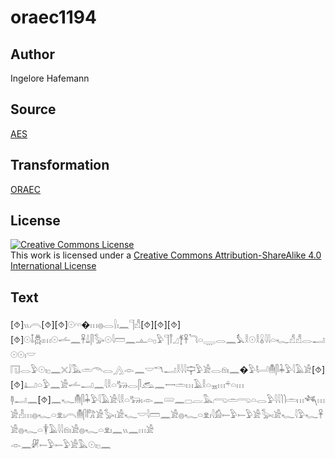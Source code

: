 # oraec1194

## Author

Ingelore Hafemann

## Source

[AES](https://github.com/simondschweitzer/aes)

## Transformation

[ORAEC](https://oraec.github.io/)

## License

<a rel="license" href="http://creativecommons.org/licenses/by-sa/4.0/"><img alt="Creative Commons License" style="border-width:0" src="https://i.creativecommons.org/l/by-sa/4.0/88x31.png" /></a><br />This work is licensed under a <a rel="license" href="http://creativecommons.org/licenses/by-sa/4.0/">Creative Commons Attribution-ShareAlike 4.0 International License</a>

## Text

[⯑]𓏭𓇹[⯑][⯑]𓇳𓎆𓎆�𓏥𓐍𓂋𓍛𓏤𓈖𓊹𓀭[⯑][⯑][⯑][⯑]𓇳𓄤𓆣𓏤𓏥𓇳𓌡𓈖𓋹𓍑𓋴𓅭𓇳𓇋𓏠𓈖𓊵𓏏𓊪𓅱𓊹𓋾𓈎𓋆𓋹𓆓𓏏𓇾𓂋𓈖𓅘𓎛𓇳𓎛𓏇𓇋𓇋𓏏𓆑𓀭𓀭𓂋𓂝𓇳𓇳𓏤𓎟<br>
𓉔𓂋𓅱𓇳𓏤𓊪𓈖𓏴𓄙𓅓𓏛𓄭𓂋𓂻𓁹𓈖𓎟𓎔𓂝𓎛𓇋𓇋𓊡𓅱𓀀𓂋𓁶𓏤𓈖�𓅱𓂡𓄟𓋴𓇓𓅱𓇋𓄿𓀀[⯑][⯑]𓂞𓏏𓅱𓈖𓀀𓌡𓂝𓈖𓇋𓎛𓏏𓃒𓂋𓋴𓃹𓈖𓌕𓏛𓏥𓄿𓎛𓏏𓈇𓏥𓍬𓏏𓏥<br>
𓊢𓂝𓈖[⯑]𓈖𓆑𓄟𓋴𓇓𓅱𓇋𓄿𓀀𓇋𓎛𓏏𓃒𓏤𓁹𓈖𓄲𓈖𓊌𓐛𓅓𓂺𓏛𓂸𓏏𓂋𓅱𓇋𓇋𓌙𓌙𓏛𓏥𓆈𓏥𓀀𓁐𓏥𓐍𓆑𓏏𓁷𓏤𓇹𓄟𓋴𓀗𓀀𓅭𓏤𓀀𓆑𓎟𓇋𓏠𓈖𓀀𓐍𓆑𓏏𓁷𓏤𓇋𓀁𓍿𓅱𓍿𓅱𓀀𓅭𓏤𓀀𓆑𓇋𓅱𓆑𓋹𓀀𓐍𓆑𓏏𓇉𓄿𓇋𓇋𓁶𓏤𓀀𓐍𓆑𓏏𓁷𓏤𓈖𓏭𓈖𓏥𓀀<br>
𓁹𓈖𓏞𓍿𓅱𓍿𓅱𓀀𓅓𓇳𓏤𓊪𓈖<br>
